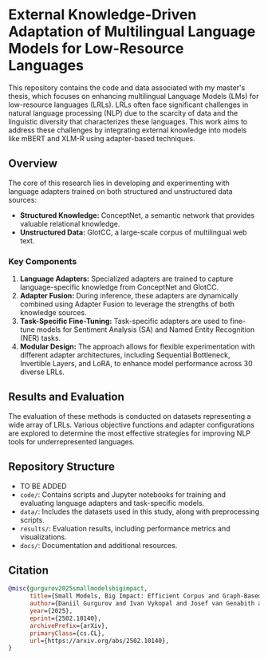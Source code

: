 # External Knowledge-Driven Adaptation of Multilingual Language Models for Low-Resource Languages

This repository contains the code and data associated with my master's thesis, which focuses on enhancing multilingual Language Models (LMs) for low-resource languages (LRLs). LRLs often face significant challenges in natural language processing (NLP) due to the scarcity of data and the linguistic diversity that characterizes these languages. This work aims to address these challenges by integrating external knowledge into models like mBERT and XLM-R using adapter-based techniques.

## Overview

The core of this research lies in developing and experimenting with language adapters trained on both structured and unstructured data sources:
- **Structured Knowledge:** ConceptNet, a semantic network that provides valuable relational knowledge.
- **Unstructured Data:** GlotCC, a large-scale corpus of multilingual web text.

### Key Components

1. **Language Adapters:** Specialized adapters are trained to capture language-specific knowledge from ConceptNet and GlotCC.
2. **Adapter Fusion:** During inference, these adapters are dynamically combined using Adapter Fusion to leverage the strengths of both knowledge sources.
3. **Task-Specific Fine-Tuning:** Task-specific adapters are used to fine-tune models for Sentiment Analysis (SA) and Named Entity Recognition (NER) tasks.
4. **Modular Design:** The approach allows for flexible experimentation with different adapter architectures, including Sequential Bottleneck, Invertible Layers, and LoRA, to enhance model performance across 30 diverse LRLs.

## Results and Evaluation

The evaluation of these methods is conducted on datasets representing a wide array of LRLs. Various objective functions and adapter configurations are explored to determine the most effective strategies for improving NLP tools for underrepresented languages.

## Repository Structure

- TO BE ADDED
- `code/`: Contains scripts and Jupyter notebooks for training and evaluating language adapters and task-specific models.
- `data/`: Includes the datasets used in this study, along with preprocessing scripts.
- `results/`: Evaluation results, including performance metrics and visualizations.
- `docs/`: Documentation and additional resources.

## Citation

```bibtex
@misc{gurgurov2025smallmodelsbigimpact,
      title={Small Models, Big Impact: Efficient Corpus and Graph-Based Adaptation of Small Multilingual Language Models for Low-Resource Languages}, 
      author={Daniil Gurgurov and Ivan Vykopal and Josef van Genabith and Simon Ostermann},
      year={2025},
      eprint={2502.10140},
      archivePrefix={arXiv},
      primaryClass={cs.CL},
      url={https://arxiv.org/abs/2502.10140}, 
}
```
